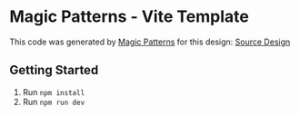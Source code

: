 # Magic Patterns - Vite Template

This code was generated by [Magic Patterns](https://magicpatterns.com) for this design: [Source Design](https://www.magicpatterns.com/c/7qnyuj81fjgu58r3ins39j)

## Getting Started

1. Run `npm install`
2. Run `npm run dev`
